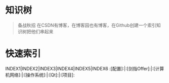 # 知识树
>备战秋招
在CSDN有博客，在博客园也有博客，在Github创建一个索引知识树把他们串起来

# 快速索引
INDEX1|INDEX2|INDEX3|INDEX4|INDEX5|INDEX6
:[配置]:|:[剑指Offer]:|:[计算机网络]:|:[操作系统]:|:[Qt]:|:[项目]:
